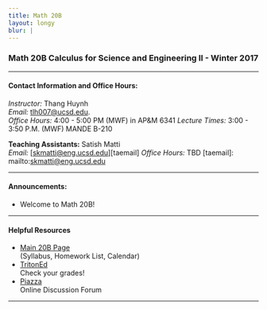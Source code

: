 ```yaml
---
title: Math 20B
layout: longy
blur: |
---
```

### Math 20B Calculus for Science and Engineering II - Winter 2017  

---

#### Contact Information and Office Hours:  

*Instructor:* Thang Huynh  
*Email:* [tlh007@ucsd.edu][email].    
*Office Hours:* 4:00 - 5:00 PM (MWF) in AP&M 6341
*Lecture Times:* 3:00 - 3:50 P.M. (MWF)	MANDE B-210


[email]: mailto:tlh007@ucsd.edu

**Teaching Assistants:** Satish Matti  
*Email:* [skmatti@eng.ucsd.edu][taemail]
*Office Hours:* TBD
[taemail]: mailto:skmatti@eng.ucsd.edu


---  

#### Announcements:  

  - Welcome to Math 20B!
  
--- 

#### Helpful Resources  

  - [Main 20B Page][math20b]  
    (Syllabus, Homework List, Calendar)  
  - [TritonEd][tritoned]  
    Check your grades!  
  - [Piazza][piazza]  
    Online Discussion Forum  
  
[math20b]:http://www.math.ucsd.edu/~abowers/20b/index.html
[tritoned]:https://tritoned.ucsd.edu
[piazza]:https://piazza.com/ucsd

---




